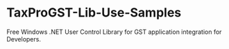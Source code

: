 # TaxProGST-Lib-Use-Samples
Free Windows .NET User Control Library for GST application integration for Developers.
